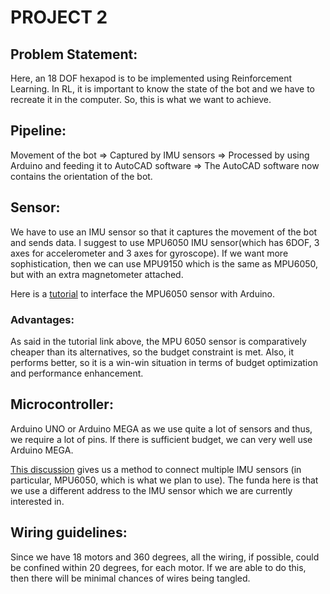 # PROJECT 2

## Problem Statement:
Here, an 18 DOF hexapod is to be implemented using Reinforcement Learning. In RL, it is important to know the state of the bot and we have to recreate it in the computer. So, this is what we want to achieve.

## Pipeline:
Movement of the bot => Captured by IMU sensors => Processed by using Arduino and feeding it to AutoCAD software => The AutoCAD software now contains the orientation of the bot.

## Sensor:
We have to use an IMU sensor so that it captures the movement of the bot and sends data. I suggest to use MPU6050 IMU sensor(which has 6DOF, 3 axes for accelerometer and 3 axes for gyroscope). If we want more sophistication, then we can use MPU9150 which is the same as MPU6050, but with an extra magnetometer attached.

Here is a [tutorial](https://maker.pro/arduino/tutorial/how-to-interface-arduino-and-the-mpu-6050-sensor) to interface the MPU6050 sensor with Arduino.

### Advantages:
As said in the tutorial link above, the MPU 6050 sensor is comparatively cheaper than its alternatives, so the budget constraint is met. 
Also, it performs better, so it is a win-win situation in terms of budget optimization and performance enhancement.

## Microcontroller:
Arduino UNO or Arduino MEGA as we use quite a lot of sensors and thus, we require a lot of pins. If there is sufficient budget, we can very well use Arduino MEGA.

[This discussion](https://forum.arduino.cc/index.php?topic=545257.0) gives us a method to connect multiple IMU sensors (in particular, MPU6050, which is what we plan to use). The funda here is that we use a different address to the IMU sensor which we are currently interested in.

## Wiring guidelines:
Since we have 18 motors and 360 degrees, all the wiring, if possible, could be confined within 20 degrees, for each motor. If we are able to do this, then there will be minimal chances of wires being tangled.
